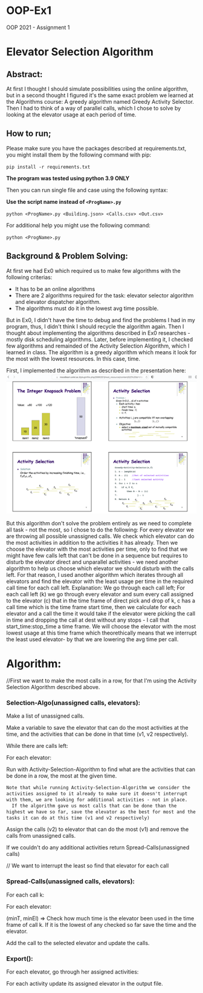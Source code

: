 # OOP-Ex1
OOP 2021 - Assignment 1

# Elevator Selection Algorithm

## Abstract:
At first I thought I should simulate possibilities using the online algorithm, but in a second thought
I figured it's the same exact problem we learned at the Algorithms course:
A greedy algorithm named Greedy Activity Selector.
Then I had to think of a way of parallel calls, which I chose to solve by looking at the elevator usage at each period of time.

## How to run;
Please make sure you have the packages described at requirements.txt,
you might install them by the following command with pip:


`pip install -r requirements.txt`

**The program was tested using python 3.9 ONLY**

Then you can run single file and case using the following syntax:


**Use the script name instead of `<ProgName>.py`**

`python <ProgName>.py <Building.json> <Calls.csv> <Out.csv>`


For additional help you might use the following command:


`python <ProgName>.py`


## Background & Problem Solving:
At first we had Ex0 which required us to make few algorithms with the following criterias:
- It has to be an online algorithms
- There are 2 algorithms required for the task: elevator selector algorithm and elevator dispatcher algorithm.
- The algorithms must do it in the lowest avg time possible.

But in Ex0, I didn't have the time to debug and find the problems I had in my program, thus, I didn't think I should recycle the algorithm again.
Then I thought about implementing the algorithms described in Ex0 researches - mostly disk scheduling algorithms.
Later, before implementing it, I checked few algorithms and remainded of the Activity Selection Algorithm, which I learned in class.
The algorithm is a greedy algorithm which means it look for the most with the lowest resources. In this case, time.

First, I implemented the algorithm as described in the presentation here:
![](https://github.com/ofirrubin/OOP-Ex1/blob/c3976cbeb03e73e40c55e2f902c860d0b5a399a7/Media/activity%20selection%20algorithm.png) 

But this algorithm don't solve the problem entirely as we need to complete all task - not the most, so I chose to do the following:
For every elevator we are throwing all possible unassigned calls.
We check which elevator can do the most activities in addition to the activities it has already.
Then we choose the elevator with the most activities per time, only to find that we might have few calls left that can't be done in a sequence but requires to disturb the elevator direct and unparallel activities - we need another algorithm to help us choose which elevator we should disturb with the calls left.
For that reason, I used another algorithm which iterates through all elevators and find the elevator with the least usage per time in the required call time for each call left.
Explanation:
We go through each call left;
For each call left (k) we go through every elevator and sum every call assigned to the elevator (c) that in the time frame of direct pick and drop of k,
c has a call time which is the time frame start time, then we calculate for each elevator and a call the time it would take if the elevator were picking the call in time and dropping the call at dest without any stops - I call that start_time:stop_time a time frame.
We will choose the elevator with the most lowest usage at this time frame which theorethically means that we interrupt the least used elevator- by that we are lowering the avg time per call.


# Algorithm:
//First we want to make the most calls in a row, for that I'm using the Activity Selection Algorithm described above.

### Selection-Algo(unassigned calls, elevators):
Make a list of unassigned calls.


Make a variable to save the elevator that can do the most activities at the time, and the activities that can be done in that time (v1, v2 respectively).


While there are calls left:


  For each elevator:

  Run with Activity-Selection-Algorithm to find what are the activities that can be done in a row, the most at the given time.
    
    
    Note that while running Activity-Selection-Algorithm we consider the activities assigned to it already to make sure it doesn't interrupt with them, we are looking for additional activities - not in place.
      If the algorithm gave us most calls that can be done than the highest we have so far, save the elevator as the best for most and the tasks it can do at this time (v1 and v2 respectively)
      
      
  Assign the calls (v2) to elevator that can do the most (v1) and remove the calls from unassigned calls.
  
  
  If we couldn't do any additional activities return Spread-Calls(unassigned calls)

// We want to interrupt the least so find that elevator for each call
### Spread-Calls(unassigned calls, elevators):
For each call k:


  For each elevator:


(minT, minEl) => Check how much time is the elevator been used in the time frame of call k. If it is the lowest of any checked so far save the time and the elevator.


Add the call to the selected elevator and update the calls.



### Export():
For each elevator, go through her assigned activities:


For each activity update its assigned elevator in the output file.
    
  
